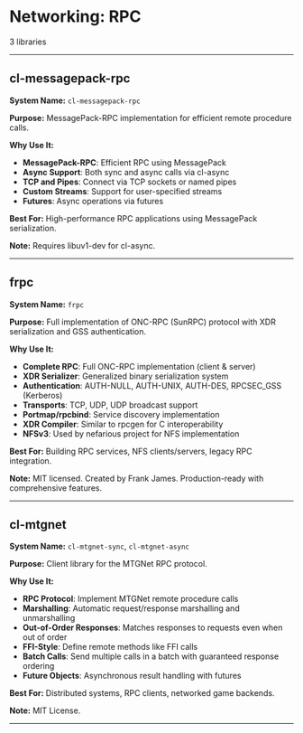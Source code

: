 # Networking: RPC

3 libraries

---

## cl-messagepack-rpc

**System Name:** `cl-messagepack-rpc`

**Purpose:** MessagePack-RPC implementation for efficient remote procedure calls.

**Why Use It:**
- **MessagePack-RPC**: Efficient RPC using MessagePack
- **Async Support**: Both sync and async calls via cl-async
- **TCP and Pipes**: Connect via TCP sockets or named pipes
- **Custom Streams**: Support for user-specified streams
- **Futures**: Async operations via futures

**Best For:** High-performance RPC applications using MessagePack serialization.

**Note:** Requires libuv1-dev for cl-async.

---


## frpc

**System Name:** `frpc`

**Purpose:** Full implementation of ONC-RPC (SunRPC) protocol with XDR serialization and GSS authentication.

**Why Use It:**
- **Complete RPC**: Full ONC-RPC implementation (client & server)
- **XDR Serializer**: Generalized binary serialization system
- **Authentication**: AUTH-NULL, AUTH-UNIX, AUTH-DES, RPCSEC_GSS (Kerberos)
- **Transports**: TCP, UDP, UDP broadcast support
- **Portmap/rpcbind**: Service discovery implementation
- **XDR Compiler**: Similar to rpcgen for C interoperability
- **NFSv3**: Used by nefarious project for NFS implementation

**Best For:** Building RPC services, NFS clients/servers, legacy RPC integration.

**Note:** MIT licensed. Created by Frank James. Production-ready with comprehensive features.

---


## cl-mtgnet

**System Name:** `cl-mtgnet-sync`, `cl-mtgnet-async`

**Purpose:** Client library for the MTGNet RPC protocol.

**Why Use It:**
- **RPC Protocol**: Implement MTGNet remote procedure calls
- **Marshalling**: Automatic request/response marshalling and unmarshalling
- **Out-of-Order Responses**: Matches responses to requests even when out of order
- **FFI-Style**: Define remote methods like FFI calls
- **Batch Calls**: Send multiple calls in a batch with guaranteed response ordering
- **Future Objects**: Asynchronous result handling with futures

**Best For:** Distributed systems, RPC clients, networked game backends.

**Note:** MIT License.

---


